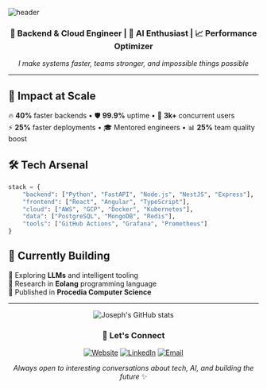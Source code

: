 ![header](https://capsule-render.vercel.app/api?type=waving&height=200&color=gradient&text=Joseph%20Attakorah&fontAlign=50&fontAlignY=40&desc=Turning%20Complex%20Problems%20Into%20Elegant%20Solutions&descAlign=50&descAlignY=60&animation=twinkling)

<div align="center">

### 🚀 Backend & Cloud Engineer | 🤖 AI Enthusiast | 📈 Performance Optimizer

*I make systems faster, teams stronger, and impossible things possible*

</div>

---

## 🎯 **Impact at Scale**

🔥 **40%** faster backends • 🛡️ **99.9%** uptime • 👥 **3k+** concurrent users  
⚡ **25%** faster deployments • 🎓 Mentored engineers • 📊 **25%** team quality boost

## 🛠️ **Tech Arsenal**

```python
stack = {
    "backend": ["Python", "FastAPI", "Node.js", "NestJS", "Express"],
    "frontend": ["React", "Angular", "TypeScript"],
    "cloud": ["AWS", "GCP", "Docker", "Kubernetes"],
    "data": ["PostgreSQL", "MongoDB", "Redis"],
    "tools": ["GitHub Actions", "Grafana", "Prometheus"]
}
```

## 🌟 **Currently Building**

🧠 Exploring **LLMs** and intelligent tooling  
🔬 Research in **Eolang** programming language  
📝 Published in **Procedia Computer Science**

---

<div align="center">

![Joseph's GitHub stats](https://github-readme-stats.vercel.app/api?username=jizzel&show_icons=true&theme=tokyonight&hide_border=true)

### 🤝 **Let's Connect**

[![Website](https://img.shields.io/badge/🌐_Website-attakorah.com-blue?style=for-the-badge)](https://attakorah.com)
[![LinkedIn](https://img.shields.io/badge/💼_LinkedIn-Connect-0077B5?style=for-the-badge&logo=linkedin)](https://bit.ly/3U2s1c1)
[![Email](https://img.shields.io/badge/📧_Email-jaattakorah@gmail.com-D14836?style=for-the-badge&logo=gmail&logoColor=white)](mailto:jaattakorah@gmail.com)

*Always open to interesting conversations about tech, AI, and building the future* ✨

</div>
